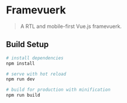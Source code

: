 # Framevuerk

> A RTL and mobile-first Vue.js framevuerk.

## Build Setup

``` bash
# install dependencies
npm install

# serve with hot reload
npm run dev

# build for production with minification
npm run build
```
